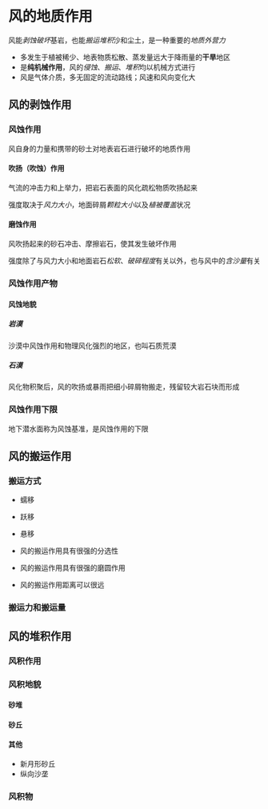 # 风的地质作用

风能*剥蚀破坏*基岩，也能*搬运堆积*沙和尘土，是一种重要的*地质外营力*

- 多发生于植被稀少、地表物质松散、蒸发量远大于降雨量的**干旱**地区
- 是**纯机械作用**，风的*侵蚀*、*搬运*、*堆积*均以机械方式进行
- 风是气体介质，多无固定的流动路线；风速和风向变化大

## 风的剥蚀作用

### 风蚀作用

风自身的力量和携带的砂土对地表岩石进行破坏的地质作用

#### 吹扬（吹蚀）作用

气流的冲击力和上举力，把岩石表面的风化疏松物质吹扬起来

强度取决于*风力大小*，地面碎屑*颗粒大小*以及*植被覆盖*状况

#### 磨蚀作用

风吹扬起来的砂石冲击、摩擦岩石，使其发生破坏作用

强度除了与风力大小和地面岩石*松软*、*破碎程度*有关以外，也与风中的*含沙量*有关

### 风蚀作用产物

#### 风蚀地貌

##### 岩漠

沙漠中风蚀作用和物理风化强烈的地区，也叫石质荒漠

##### 石漠

风化物积聚后，风的吹扬或暴雨把细小碎屑物搬走，残留较大岩石块而形成

### 风蚀作用下限

地下潜水面称为风蚀基准，是风蚀作用的下限

## 风的搬运作用

### 搬运方式

- 蠕移
- 跃移
- 悬移

- 风的搬运作用具有很强的分选性
- 风的搬运作用具有很强的磨圆作用
- 风的搬运作用距离可以很远

### 搬运力和搬运量

## 风的堆积作用

### 风积作用

### 风积地貌

#### 砂堆

#### 砂丘

#### 其他

- 新月形砂丘
- 纵向沙垄

### 风积物
